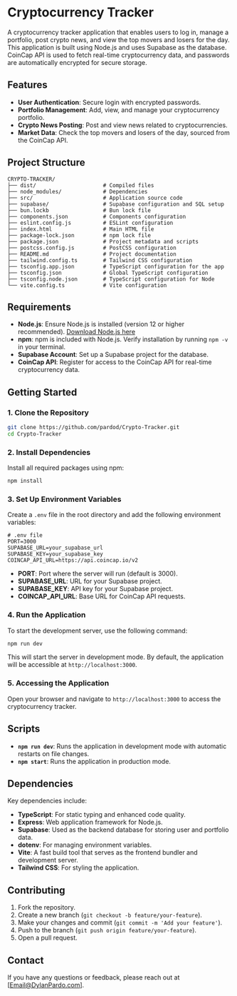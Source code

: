 # Cryptocurrency Tracker

A cryptocurrency tracker application that enables users to log in, manage a portfolio, post crypto news, and view the top movers and losers for the day. This application is built using Node.js and uses Supabase as the database. CoinCap API is used to fetch real-time cryptocurrency data, and passwords are automatically encrypted for secure storage.

## Features

- **User Authentication**: Secure login with encrypted passwords.
- **Portfolio Management**: Add, view, and manage your cryptocurrency portfolio.
- **Crypto News Posting**: Post and view news related to cryptocurrencies.
- **Market Data**: Check the top movers and losers of the day, sourced from the CoinCap API.

## Project Structure

```plaintext
CRYPTO-TRACKER/
├── dist/                     # Compiled files
├── node_modules/             # Dependencies
├── src/                      # Application source code
├── supabase/                 # Supabase configuration and SQL setup
├── bun.lockb                 # Bun lock file
├── components.json           # Components configuration
├── eslint.config.js          # ESLint configuration
├── index.html                # Main HTML file
├── package-lock.json         # npm lock file
├── package.json              # Project metadata and scripts
├── postcss.config.js         # PostCSS configuration
├── README.md                 # Project documentation
├── tailwind.config.ts        # Tailwind CSS configuration
├── tsconfig.app.json         # TypeScript configuration for the app
├── tsconfig.json             # Global TypeScript configuration
├── tsconfig.node.json        # TypeScript configuration for Node
└── vite.config.ts            # Vite configuration
```

## Requirements

- **Node.js**: Ensure Node.js is installed (version 12 or higher recommended). [Download Node.js here](https://nodejs.org/)
- **npm**: npm is included with Node.js. Verify installation by running `npm -v` in your terminal.
- **Supabase Account**: Set up a Supabase project for the database.
- **CoinCap API**: Register for access to the CoinCap API for real-time cryptocurrency data.

## Getting Started

### 1. Clone the Repository

```bash
git clone https://github.com/pardod/Crypto-Tracker.git
cd Crypto-Tracker
```

### 2. Install Dependencies

Install all required packages using npm:

```bash
npm install
```

### 3. Set Up Environment Variables

Create a `.env` file in the root directory and add the following environment variables:

```plaintext
# .env file
PORT=3000
SUPABASE_URL=your_supabase_url
SUPABASE_KEY=your_supabase_key
COINCAP_API_URL=https://api.coincap.io/v2
```

- **PORT**: Port where the server will run (default is 3000).
- **SUPABASE_URL**: URL for your Supabase project.
- **SUPABASE_KEY**: API key for your Supabase project.
- **COINCAP_API_URL**: Base URL for CoinCap API requests.

### 4. Run the Application

To start the development server, use the following command:

```bash
npm run dev
```

This will start the server in development mode. By default, the application will be accessible at `http://localhost:3000`.

### 5. Accessing the Application

Open your browser and navigate to `http://localhost:3000` to access the cryptocurrency tracker.

## Scripts

- **`npm run dev`**: Runs the application in development mode with automatic restarts on file changes.
- **`npm start`**: Runs the application in production mode.

## Dependencies

Key dependencies include:
- **TypeScript**: For static typing and enhanced code quality.
- **Express**: Web application framework for Node.js.
- **Supabase**: Used as the backend database for storing user and portfolio data.
- **dotenv**: For managing environment variables.
- **Vite**: A fast build tool that serves as the frontend bundler and development server.
- **Tailwind CSS**: For styling the application.

## Contributing

1. Fork the repository.
2. Create a new branch (`git checkout -b feature/your-feature`).
3. Make your changes and commit (`git commit -m 'Add your feature'`).
4. Push to the branch (`git push origin feature/your-feature`).
5. Open a pull request.



## Contact

If you have any questions or feedback, please reach out at [Email@DylanPardo.com].

